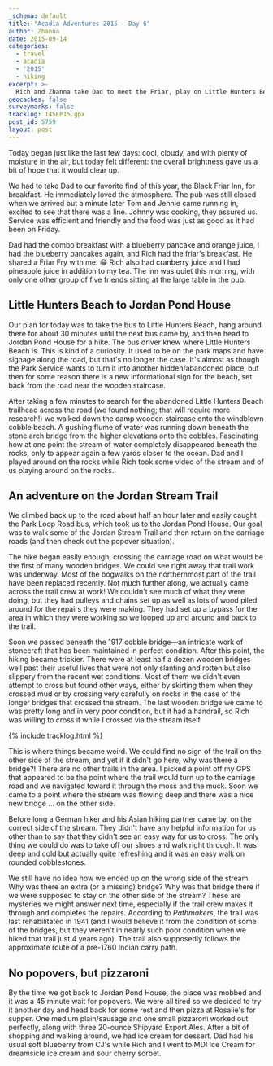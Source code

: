 ```yaml
---
_schema: default
title: "Acadia Adventures 2015 – Day 6"
author: Zhanna
date: 2015-09-14
categories:
  - travel
  - acadia
  - '2015'
  - hiking
excerpt: >-
  Rich and Zhanna take Dad to meet the Friar, play on Little Hunters Beach, and then get lost in the woods near Jordan Stream.
geocaches: false
surveymarks: false
tracklog: 14SEP15.gpx
post_id: 5759
layout: post                       
---
```


Today began just like the last few days: cool, cloudy, and with plenty of moisture in the air, but today felt different: the overall brightness gave us a bit of hope that it would clear up. 

We had to take Dad to our favorite find of this year, the Black Friar Inn, for breakfast. He immediately loved the atmosphere. The pub was still closed when we arrived but a minute later Tom and Jennie came running in, excited to see that there was a line. Johnny was cooking, they assured us. Service was efficient and friendly and the food was just as good as it had been on Friday. 

Dad had the combo breakfast with a blueberry pancake and orange juice, I had the blueberry pancakes again, and Rich had the friar's breakfast. He shared a Friar Fry with me. :grin: Rich also had cranberry juice and I had pineapple juice in addition to my tea. The inn was quiet this morning, with only one other group of five friends sitting at the large table in the pub.

## Little Hunters Beach to Jordan Pond House

Our plan for today was to take the bus to Little Hunters Beach, hang around there for about 30 minutes until the next bus came by, and then head to Jordan Pond House for a hike. The bus driver knew where Little Hunters Beach is. This is kind of a curiosity. It used to be on the park maps and have signage along the road, but that's no longer the case. It's almost as though the Park Service wants to turn it into another hidden/abandoned place, but then for some reason there is a new informational sign for the beach, set back from the road near the wooden staircase. 

After taking a few minutes to search for the abandoned Little Hunters Beach trailhead across the road (we found nothing; that will require more research!) we walked down the damp wooden staircase onto the windblown cobble beach. A gushing flume of water was running down beneath the stone arch bridge from the higher elevations onto the cobbles. Fascinating how at one point the stream of water completely disappeared beneath the rocks, only to appear again a few yards closer to the ocean. Dad and I played around on the rocks while Rich took some video of the stream and of us playing around on the rocks.

## An adventure on the Jordan Stream Trail

We climbed back up to the road about half an hour later and easily caught the Park Loop Road bus, which took us to the Jordan Pond House. Our goal was to walk some of the Jordan Stream Trail and then return on the carriage roads (and then check out the popover situation). 

The hike began easily enough, crossing the carriage road on what would be the first of many wooden bridges. We could see right away that trail work was underway. Most of the bogwalks on the northernmost part of the trail have been replaced recently. Not much further along, we actually came across the trail crew at work! We couldn't see much of what they were doing, but they had pulleys and chains set up as well as lots of wood piled around for the repairs they were making. They had set up a bypass for the area in which they were working so we looped up and around and back to the trail.

Soon we passed beneath the 1917 cobble bridge—an intricate work of stonecraft that has been maintained in perfect condition. After this point, the hiking became trickier. There were at least half a dozen wooden bridges well past their useful lives that were not only slanting and rotten but also slippery from the recent wet conditions. Most of them we didn't even attempt to cross but found other ways, either by skirting them when they crossed mud or by crossing very carefully on rocks in the case of the longer bridges that crossed the stream. The last wooden bridge we came to was pretty long and in very poor condition, but it had a handrail, so Rich was willing to cross it while I crossed via the stream itself. 

{% include tracklog.html %}

This is where things became weird. We could find no sign of the trail on the other side of the stream, and yet if it didn't go here, why was there a bridge?! There are no other trails in the area. I picked a point off my GPS that appeared to be the point where the trail would turn up to the carriage road and we navigated toward it through the moss and the muck. Soon we came to a point where the stream was flowing deep and there was a nice new bridge ... on the other side. 

Before long a German hiker and his Asian hiking partner came by, on the correct side of the stream. They didn't have any helpful information for us other than to say that they didn't see an easy way for us to cross. The only thing we could do was to take off our shoes and walk right through. It was deep and cold but actually quite refreshing and it was an easy walk on rounded cobblestones. 

We still have no idea how we ended up on the wrong side of the stream. Why was there an extra (or a missing) bridge? Why was that bridge there if we were supposed to stay on the other side of the stream?  These are mysteries we might answer next time, especially if the trail crew makes it through and completes the repairs. According to <cite>Pathmakers</cite>, the trail was last rehabilitated in 1941 (and I would believe it from the condition of some of the bridges, but they weren't in nearly such poor condition when we hiked that trail just 4 years ago). The trail also supposedly follows the approximate route of a pre-1760 Indian carry path.

## No popovers, but pizzaroni

By the time we got back to Jordan Pond House, the place was mobbed and it was a 45 minute wait for popovers. We were all tired so we decided to try it another day and head back for some rest and then pizza at Rosalie's for supper. One medium plain/sausage and one small pizzaroni worked out perfectly, along with three 20-ounce Shipyard Export Ales. After a bit of shopping and walking around, we had ice cream for dessert. Dad had his usual soft blueberry from CJ's while Rich and I went to MDI Ice Cream for dreamsicle ice cream and sour cherry sorbet.